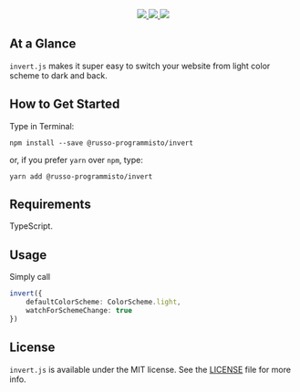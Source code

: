 <p align="center">
    <a href="https://nodejs.org">
        <img src="https://img.shields.io/badge/Created for-Node.js-teal.svg?style=flat">
    </a>
    <a href="https://www.typescriptlang.org">
        <img src="https://img.shields.io/badge/Written in-TypeScript-purple.svg?style=flat">
    </a>
    <a href="https://tldrlegal.com/license/mit-license">
        <img src="https://img.shields.io/badge/License-MIT-blue.svg?style=flat">
    </a>
</p>

## At a Glance

`invert.js` makes it super easy to switch your website from light color scheme to dark and back.

## How to Get Started

Type in Terminal:

`npm install --save @russo-programmisto/invert`

or, if you prefer `yarn` over `npm`, type:

`yarn add @russo-programmisto/invert`

## Requirements

TypeScript.

## Usage

Simply call

```typescript
invert({
    defaultColorScheme: ColorScheme.light,
    watchForSchemeChange: true
})
```

## License

`invert.js` is available under the MIT license. See the [LICENSE](./LICENSE) file for more info.

